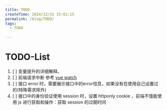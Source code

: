 ```yaml
---
title: TODO
createTime: 2024/12/31 15:01:15
permalink: /blog/TODO/
tags:
  - TODO
  
---
```


# TODO-List

1. [ ] 变量提升的详细解释。
2. [ ] 前端请求中断 参考 [vue watch](https://cn.vuejs.org/guide/essentials/watchers.html#side-effect-cleanup)
3. [ ] 接口 error 时，需要展示接口中的error信息，如果没有在使用自己设置过的(特殊需求除外)
4. [ ] 接口中的身份验证使用 session 时，设置 httponly cookie ，前端不饿能使用 js 进行获取和操作：获取 session 的过期时间
